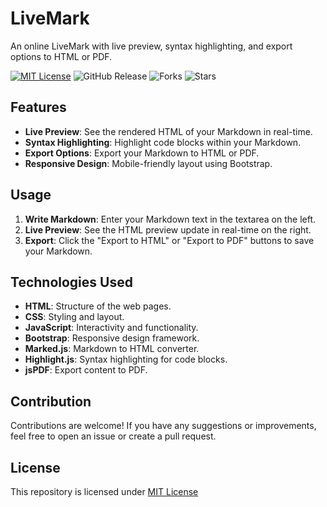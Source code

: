 # LiveMark
An online LiveMark with live preview, syntax highlighting, and export options to HTML or PDF.

[![MIT License](https://img.shields.io/badge/License-MIT-green.svg)](https://github.com/Harshit2012/LiveMark?tab=MIT-1-ov-file#readme)
![GitHub Release](https://img.shields.io/github/v/release/harshit2012/LiveMark)
![Forks](https://img.shields.io/github/forks/harshit2012/LiveMark)
![Stars](https://img.shields.io/github/stars/harshit2012/LiveMark)

## Features

- **Live Preview**: See the rendered HTML of your Markdown in real-time.
- **Syntax Highlighting**: Highlight code blocks within your Markdown.
- **Export Options**: Export your Markdown to HTML or PDF.
- **Responsive Design**: Mobile-friendly layout using Bootstrap.

## Usage

1. **Write Markdown**: Enter your Markdown text in the textarea on the left.
2. **Live Preview**: See the HTML preview update in real-time on the right.
3. **Export**: Click the "Export to HTML" or "Export to PDF" buttons to save your Markdown.

## Technologies Used

- **HTML**: Structure of the web pages.
- **CSS**: Styling and layout.
- **JavaScript**: Interactivity and functionality.
- **Bootstrap**: Responsive design framework.
- **Marked.js**: Markdown to HTML converter.
- **Highlight.js**: Syntax highlighting for code blocks.
- **jsPDF**: Export content to PDF.

## Contribution

Contributions are welcome! If you have any suggestions or improvements, feel free to open an issue or create a pull request.

## License

This repository is licensed under [MIT License](https://github.com/Harshit2012/LiveMark#MIT-1-ov-file)
